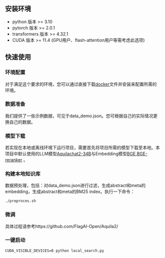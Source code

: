 ## 安装环境

* python 版本 >= 3.10
* pytorch 版本 >= 2.0.1
* transformers 版本 >= 4.32.1
* CUDA 版本 >= 11.4 (GPU用户、flash-attention用户等需考虑此选项)

## 快速使用

### 环境配置

对于满足这个要求的环境，您可以通过直接下载[docker]()文件并安装来配置所需的环境。

### 数据准备

我们提供了一些示例数据，可见于data_demo.json。您可根据自己的实际情况更换自己的数据。

### 模型下载

若实现在本地或离线环境下运行项目，需要首先将项目所需的模型下载至本地。本项目中默认使用的LLM模型[Aquilachat2-34B](https://model.baai.ac.cn/models)与Embedding模型[BGE](https://huggingface.co/BAAI/bge-large-en-v1.5),[BGE-reranker](https://huggingface.co/BAAI/bge-reranker-large) 。

### 构建本地知识库

数据预处理，包括：对data_demo.json进行过滤，生成abstract和meta的embedding，生成abstract和meta的BM25 index。执行一下命令：

```bash
./preproces.sh
```

### 微调

具体过程请参考https://github.com/FlagAI-Open/Aquila2/

### 一键启动

```
CUDA_VISIBLE_DEVICES=0 python local_search.py
```


